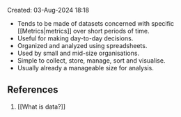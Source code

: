 Created: 03-Aug-2024 18:18

* Tends to be made of datasets concerned with specific [[Metrics|metrics]] over short periods of time. 
* Useful for making day-to-day decisions.
* Organized and analyzed using spreadsheets.
* Used by small and mid-size organisations.
* Simple to collect, store, manage, sort and visualise.
* Usually already a manageable size for analysis.
## References
1. [[What is data?]]
